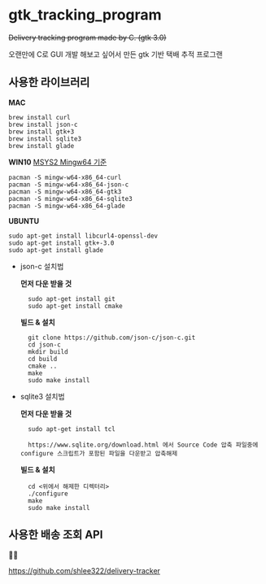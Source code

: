 # gtk_tracking_program
~~Delivery tracking program made by C. (gtk 3.0)~~

오랜만에 C로 GUI 개발 해보고 싶어서 만든 gtk 기반 택배 추적 프로그랜

## 사용한 라이브러리

__MAC__

    brew install curl
    brew install json-c
    brew install gtk+3
    brew install sqlite3
    brew install glade
    
__WIN10__
[MSYS2 Mingw64 기준](https://www.msys2.org)

    pacman -S mingw-w64-x86_64-curl
    pacman -S mingw-w64-x86_64-json-c
    pacman -S mingw-w64-x86_64-gtk3
    pacman -S mingw-w64-x86_64-sqlite3
    pacman -S mingw-w64-x86_64-glade

__UBUNTU__

    sudo apt-get install libcurl4-openssl-dev
    sudo apt-get install gtk+-3.0
    sudo apt-get install glade

* json-c 설치법

    __먼저 다운 받을 것__

        sudo apt-get install git
        sudo apt-get install cmake

    __빌드 & 설치__

        git clone https://github.com/json-c/json-c.git
        cd json-c
        mkdir build
        cd build
        cmake ..
        make
        sudo make install

* sqlite3 설치법

    __먼저 다운 받을 것__
    
        sudo apt-get install tcl

        https://www.sqlite.org/download.html 에서 Source Code 압축 파일중에 configure 스크립트가 포함된 파일을 다운받고 압축해제

    __빌드 & 설치__

        cd <위에서 해제한 디렉터리>
        ./configure
        make
        sudo make install

## 사용한 배송 조회 API

🙇‍♂️

https://github.com/shlee322/delivery-tracker
